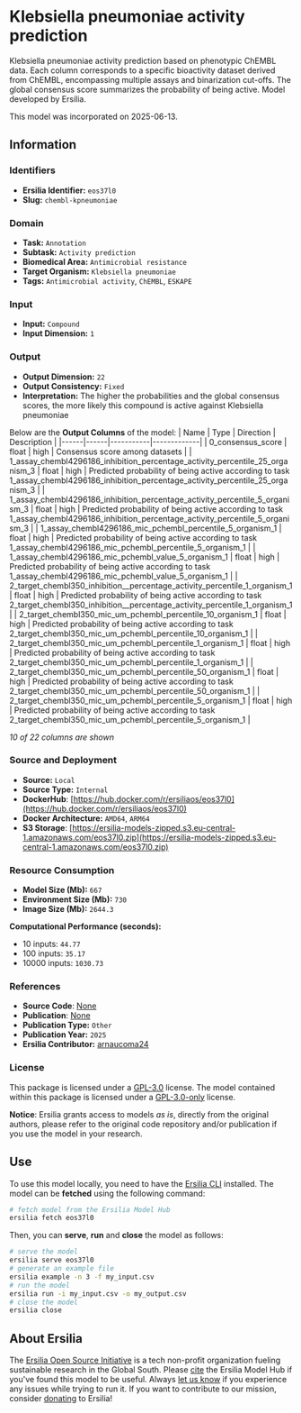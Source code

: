 # Klebsiella pneumoniae activity prediction

Klebsiella pneumoniae activity prediction based on phenotypic ChEMBL data. Each column corresponds to a specific bioactivity dataset derived from ChEMBL, encompassing multiple assays and binarization cut-offs. The global consensus score summarizes the probability of being active. Model developed by Ersilia.

This model was incorporated on 2025-06-13.

## Information
### Identifiers
- **Ersilia Identifier:** `eos37l0`
- **Slug:** `chembl-kpneumoniae`

### Domain
- **Task:** `Annotation`
- **Subtask:** `Activity prediction`
- **Biomedical Area:** `Antimicrobial resistance`
- **Target Organism:** `Klebsiella pneumoniae`
- **Tags:** `Antimicrobial activity`, `ChEMBL`, `ESKAPE`

### Input
- **Input:** `Compound`
- **Input Dimension:** `1`

### Output
- **Output Dimension:** `22`
- **Output Consistency:** `Fixed`
- **Interpretation:** The higher the probabilities and the global consensus scores, the more likely this compound is active against Klebsiella pneumoniae

Below are the **Output Columns** of the model:
| Name | Type | Direction | Description |
|------|------|-----------|-------------|
| 0_consensus_score | float | high | Consensus score among datasets |
| 1_assay_chembl4296186_inhibition_percentage_activity_percentile_25_organism_3 | float | high | Predicted probability of being active according to task 1_assay_chembl4296186_inhibition_percentage_activity_percentile_25_organism_3 |
| 1_assay_chembl4296186_inhibition_percentage_activity_percentile_5_organism_3 | float | high | Predicted probability of being active according to task 1_assay_chembl4296186_inhibition_percentage_activity_percentile_5_organism_3 |
| 1_assay_chembl4296186_mic_pchembl_percentile_5_organism_1 | float | high | Predicted probability of being active according to task 1_assay_chembl4296186_mic_pchembl_percentile_5_organism_1 |
| 1_assay_chembl4296186_mic_pchembl_value_5_organism_1 | float | high | Predicted probability of being active according to task 1_assay_chembl4296186_mic_pchembl_value_5_organism_1 |
| 2_target_chembl350_inhibition__percentage_activity_percentile_1_organism_1 | float | high | Predicted probability of being active according to task 2_target_chembl350_inhibition__percentage_activity_percentile_1_organism_1 |
| 2_target_chembl350_mic_um_pchembl_percentile_10_organism_1 | float | high | Predicted probability of being active according to task 2_target_chembl350_mic_um_pchembl_percentile_10_organism_1 |
| 2_target_chembl350_mic_um_pchembl_percentile_1_organism_1 | float | high | Predicted probability of being active according to task 2_target_chembl350_mic_um_pchembl_percentile_1_organism_1 |
| 2_target_chembl350_mic_um_pchembl_percentile_50_organism_1 | float | high | Predicted probability of being active according to task 2_target_chembl350_mic_um_pchembl_percentile_50_organism_1 |
| 2_target_chembl350_mic_um_pchembl_percentile_5_organism_1 | float | high | Predicted probability of being active according to task 2_target_chembl350_mic_um_pchembl_percentile_5_organism_1 |

_10 of 22 columns are shown_
### Source and Deployment
- **Source:** `Local`
- **Source Type:** `Internal`
- **DockerHub**: [https://hub.docker.com/r/ersiliaos/eos37l0](https://hub.docker.com/r/ersiliaos/eos37l0)
- **Docker Architecture:** `AMD64`, `ARM64`
- **S3 Storage**: [https://ersilia-models-zipped.s3.eu-central-1.amazonaws.com/eos37l0.zip](https://ersilia-models-zipped.s3.eu-central-1.amazonaws.com/eos37l0.zip)

### Resource Consumption
- **Model Size (Mb):** `667`
- **Environment Size (Mb):** `730`
- **Image Size (Mb):** `2644.3`

**Computational Performance (seconds):**
- 10 inputs: `44.77`
- 100 inputs: `35.17`
- 10000 inputs: `1030.73`

### References
- **Source Code**: [None](None)
- **Publication**: [None](None)
- **Publication Type:** `Other`
- **Publication Year:** `2025`
- **Ersilia Contributor:** [arnaucoma24](https://github.com/arnaucoma24)

### License
This package is licensed under a [GPL-3.0](https://github.com/ersilia-os/ersilia/blob/master/LICENSE) license. The model contained within this package is licensed under a [GPL-3.0-only](LICENSE) license.

**Notice**: Ersilia grants access to models _as is_, directly from the original authors, please refer to the original code repository and/or publication if you use the model in your research.


## Use
To use this model locally, you need to have the [Ersilia CLI](https://github.com/ersilia-os/ersilia) installed.
The model can be **fetched** using the following command:
```bash
# fetch model from the Ersilia Model Hub
ersilia fetch eos37l0
```
Then, you can **serve**, **run** and **close** the model as follows:
```bash
# serve the model
ersilia serve eos37l0
# generate an example file
ersilia example -n 3 -f my_input.csv
# run the model
ersilia run -i my_input.csv -o my_output.csv
# close the model
ersilia close
```

## About Ersilia
The [Ersilia Open Source Initiative](https://ersilia.io) is a tech non-profit organization fueling sustainable research in the Global South.
Please [cite](https://github.com/ersilia-os/ersilia/blob/master/CITATION.cff) the Ersilia Model Hub if you've found this model to be useful. Always [let us know](https://github.com/ersilia-os/ersilia/issues) if you experience any issues while trying to run it.
If you want to contribute to our mission, consider [donating](https://www.ersilia.io/donate) to Ersilia!
